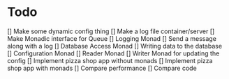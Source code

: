 # Todo 
[] Make some dynamic config thing
[] Make a log file container/server
[] Make Monadic interface for Queue
    [] Logging Monad
        [] Send a message along with a log
    [] Database Access Monad
        [] Writing data to the database
    [] Configuration Monad
        [] Reader Monad
        [] Writer Monad for updating the config
[] Implement pizza shop app without monads
[] Implement pizza shop app with monads
[] Compare performance
[] Compare code
